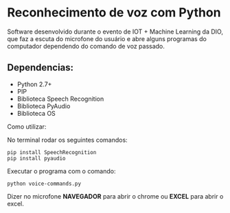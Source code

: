 # Reconhecimento de voz com Python

Software desenvolvido durante o evento de IOT + Machine Learning da DIO, que faz a escuta do microfone do usuário e abre alguns programas do computador dependendo do comando de voz passado.


## Dependencias:
- Python 2.7+
- PIP
- Biblioteca Speech Recognition
- Biblioteca PyAudio
- Biblioteca OS


Como utilizar:

No terminal rodar os seguintes comandos:

```
pip install SpeechRecognition
pip install pyaudio
```

Executar o programa com o comando:

```
python voice-commands.py
```

Dizer no microfone <b>NAVEGADOR</b> para abrir o chrome ou <b>EXCEL</b> para abrir o excel.



